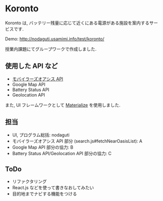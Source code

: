 # Koronto

Koronto は, バッテリー残量に応じて近くにある電源がある施設を案内するサービスです.

Demo: http://nodaguti.usamimi.info/test/koronto/

授業内課題にてグループワークで作成しました.

## 使用した API など

- [モバイラーズオアシス API](http://oasis.mogya.com/blog/API)
- Google Map API
- Battery Status API
- Geolocation API

また, UI フレームワークとして [Materialize](http://materializecss.com/) を使用しました.

## 担当

- UI, プログラム総括: nodaguti
- モバイラーズオアシス API 部分 (search.js#fetchNearOasisList): A
- Google Map API 部分の協力: B
- Battery Status API/Geolocation API 部分の協力: C

## ToDo

- リファクタリング
- React.js などを使って書きなおしてみたい
- 目的地までナビする機能をつける
